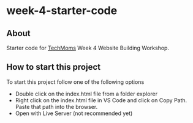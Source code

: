 # week-4-starter-code

## About
Starter code for [TechMoms](https://www.tech-moms.org/ "TechMoms") Week 4 Website Building Workshop.

## How to start this project
To start this project follow one of the following options
* Double click on the index.html file from a folder explorer
* Right click on the index.html file in VS Code and click on Copy Path. Paste that path into the browser.
* Open with Live Server (not recommended yet)

